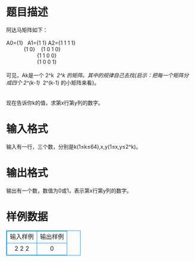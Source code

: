# 

 
 # 题目描述 
阿达马矩阵如下：<BR><BR>A0={1}&nbsp;&nbsp;&nbsp;A1={1&nbsp;1}&nbsp;A2={1&nbsp;1&nbsp;1&nbsp;1}<BR>&nbsp;&nbsp;&nbsp;&nbsp;&nbsp;&nbsp;&nbsp;&nbsp;&nbsp;&nbsp;&nbsp;&nbsp;{1&nbsp;0}&nbsp;&nbsp;&nbsp;&nbsp;{1&nbsp;0&nbsp;1&nbsp;0}<BR>&nbsp;&nbsp;&nbsp;&nbsp;&nbsp;&nbsp;&nbsp;&nbsp;&nbsp;&nbsp;&nbsp;&nbsp;&nbsp;&nbsp;&nbsp;&nbsp;&nbsp;&nbsp;&nbsp;&nbsp;&nbsp;{1&nbsp;1&nbsp;0&nbsp;0}<BR>&nbsp;&nbsp;&nbsp;&nbsp;&nbsp;&nbsp;&nbsp;&nbsp;&nbsp;&nbsp;&nbsp;&nbsp;&nbsp;&nbsp;&nbsp;&nbsp;&nbsp;&nbsp;&nbsp;&nbsp;&nbsp;{1&nbsp;0&nbsp;0&nbsp;1}<BR><BR>可见，Ak是一个&nbsp;2^k&nbsp;*&nbsp;2^k&nbsp;的矩阵。其中的规律自己去找{启示：把每一个矩阵分成四个&nbsp;2^(k-1)&nbsp;*&nbsp;2^(k-1)&nbsp;的小矩阵来看}。<BR><BR><BR>现在告诉你k的值，求第x行第y列的数字。 

 
 # 输入格式 
输入有一行，三个数，分别是k(1≤k≤64),x,y(1≤x,y≤2^k)。<BR> 

 
 # 输出格式 
输出有一个数，数值为0或1，表示第x行第y列的数字。<BR> 
# 样例数据
<style>
        table,table tr th, table tr td { border:1px solid #0094ff; }
        table { width: 200px; min-height: 25px; line-height: 25px; text-align: center; border-collapse: collapse;}   
    </style>
<table>
	<tr>
		<td>输入样例</td>
		<td>输出样例</td>
	</tr>
<tr><td>2 2 2
</td><td>0
</td></tr></table>

